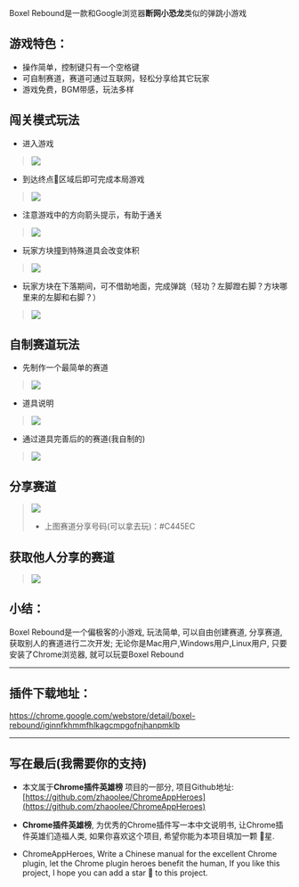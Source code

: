 Boxel Rebound是一款和Google浏览器**断网小恐龙**类似的弹跳小游戏

## 游戏特色：
- 操作简单，控制键只有一个空格键
- 可自制赛道，赛道可通过互联网，轻松分享给其它玩家
- 游戏免费，BGM带感，玩法多样
## 闯关模式玩法
- 进入游戏
> ![](https://upload-images.jianshu.io/upload_images/3203841-9ad89c3d04ba397d.png?imageMogr2/auto-orient/strip%7CimageView2/2/w/1240)

- 到达终点🏁区域后即可完成本局游戏
> ![](https://upload-images.jianshu.io/upload_images/3203841-310b46036736220d.gif?imageMogr2/auto-orient/strip)

- 注意游戏中的方向箭头提示，有助于通关
> ![](https://upload-images.jianshu.io/upload_images/3203841-36b22f7d02e13dcf.gif?imageMogr2/auto-orient/strip)
 
- 玩家方块撞到特殊道具会改变体积
> ![](https://upload-images.jianshu.io/upload_images/3203841-4098c90de5837d19.gif?imageMogr2/auto-orient/strip)

- 玩家方块在下落期间，可不借助地面，完成弹跳（轻功？左脚蹬右脚？方块哪里来的左脚和右脚？）
> ![](https://upload-images.jianshu.io/upload_images/3203841-f0d48f51bc41490d.gif?imageMogr2/auto-orient/strip)

## 自制赛道玩法
- 先制作一个最简单的赛道
> ![](https://upload-images.jianshu.io/upload_images/3203841-efa3a57a68c1ce0a.gif?imageMogr2/auto-orient/strip)
- 道具说明
> ![](https://upload-images.jianshu.io/upload_images/3203841-6440f63a6e748f69.png?imageMogr2/auto-orient/strip%7CimageView2/2/w/1240)


- 通过道具完善后的的赛道(我自制的)
> ![](https://upload-images.jianshu.io/upload_images/3203841-5412e91138fdb673.gif?imageMogr2/auto-orient/strip)

## 分享赛道
> ![](https://upload-images.jianshu.io/upload_images/3203841-bc60efdbe6a5e098.gif?imageMogr2/auto-orient/strip)
> - 上图赛道分享号码(可以拿去玩)：#C445EC

## 获取他人分享的赛道
> ![](https://upload-images.jianshu.io/upload_images/3203841-f7c94d41258b7c2a.gif?imageMogr2/auto-orient/strip)




## 小结：
Boxel Rebound是一个偏极客的小游戏, 玩法简单, 可以自由创建赛道, 分享赛道, 获取别人的赛道进行二次开发; 无论你是Mac用户,Windows用户,Linux用户, 只要安装了Chrome浏览器, 就可以玩耍Boxel Rebound

---

## 插件下载地址：

https://chrome.google.com/webstore/detail/boxel-rebound/iginnfkhmmfhlkagcmpgofnjhanpmklb

---

## 写在最后(我需要你的支持)
- 本文属于**Chrome插件英雄榜** 项目的一部分, 项目Github地址: [https://github.com/zhaoolee/ChromeAppHeroes](https://github.com/zhaoolee/ChromeAppHeroes)

- **Chrome插件英雄榜**, 为优秀的Chrome插件写一本中文说明书, 让Chrome插件英雄们造福人类, 如果你喜欢这个项目, 希望你能为本项目填加一颗 🌟星.

- ChromeAppHeroes, Write a Chinese manual for the excellent Chrome plugin, let the Chrome plugin heroes benefit the human, If you like this project, I hope you can add a star 🌟 to this project.

